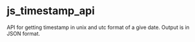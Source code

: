 # js_timestamp_api
API for  getting timestamp in unix and utc format of a give date. Output is in JSON format.
